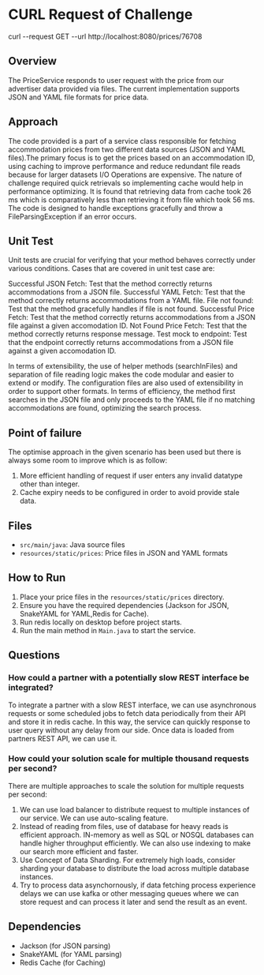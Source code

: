 # CURL Request of Challenge

curl --request GET --url http://localhost:8080/prices/76708

## Overview

The PriceService responds to user request with the price from our advertiser data provided via files.
The current implementation supports JSON and YAML file formats for price data. 

## Approach

The code provided is a part of a service class responsible for fetching accommodation prices from 
two different data sources (JSON and YAML files).The primary focus is to get the prices based on 
an accommodation ID, using caching to improve performance and reduce redundant file reads because for larger datasets
I/O Operations are expensive.
The nature of challenge required quick retrievals so implementing cache would help in performance optimizing.
It is found that retrieving data from cache took 26 ms which is comparatively less than retrieving it from file 
which took 56 ms. 
The code is designed to handle exceptions gracefully and throw a FileParsingException if an error occurs.

## Unit Test 

Unit tests are crucial for verifying that your method behaves correctly under various conditions.
Cases that are covered in unit test case are: 

Successful JSON Fetch: Test that the method correctly returns accommodations from a JSON file.
Successful YAML Fetch: Test that the method correctly returns accommodations from a YAML file.
File not found: Test that the method gracefully handles if file is not found.
Successful Price Fetch: Test that the method correctly returns accommodations from a JSON file against a given accomodation ID.
Not Found Price Fetch: Test that the method correctly returns response message.
Test mock to endpoint: Test that the endpoint correctly returns accommodations from a JSON file against a given accomodation ID.


In terms of extensibility, the use of helper methods (searchInFiles) and separation of file reading logic makes 
the code modular and easier to extend or modify. The configuration files are also used of extensibility in order to support
other formats.
In terms of efficiency, the method first searches in the JSON file and only proceeds to the YAML file if no matching accommodations 
are found, optimizing the search process.

## Point of failure
The optimise approach in the given scenario has been used but there is always some room to improve which is as
follow:
1. More efficient handling of request if user enters any invalid datatype other than integer.
2. Cache expiry needs to be configured in order to avoid provide stale data.


## Files

- `src/main/java`: Java source files
- `resources/static/prices`: Price files in JSON and YAML formats

## How to Run

1. Place your price files in the `resources/static/prices` directory.
2. Ensure you have the required dependencies (Jackson for JSON, SnakeYAML for YAML,Redis for Cache).
3. Run redis locally on desktop before project starts.
4. Run the main method in `Main.java` to start the service.

## Questions

### How could a partner with a potentially slow REST interface be integrated?

To integrate a partner with a slow REST interface, we can use asynchronous requests or some scheduled jobs to fetch data periodically from their API and store it 
in redis cache. In this way, the service can quickly response to user query without any delay from our side.
Once data is loaded from partners REST API, we can use it. 

### How could your solution scale for multiple thousand requests per second?

There are multiple approaches to scale the solution for multiple requests per second:

1. We can use load balancer to distribute request to multiple instances of our service. We can use auto-scaling feature.
2. Instead of reading from files, use of database for heavy reads is efficient approach. IN-memory as well as SQL or NOSQL databases 
can handle higher throughput efficiently. We can also use indexing to make our search more efficient and faster.
3. Use Concept of Data Sharding. For extremely high loads, consider sharding your database to distribute the load across multiple database instances.
4. Try to process data asynchornously, if data fetching process experience delays we can use kafka or other messaging queues
where we can store request and can process it later and send the result as an event.


## Dependencies

- Jackson (for JSON parsing)
- SnakeYAML (for YAML parsing)
-  Redis Cache (for Caching)
